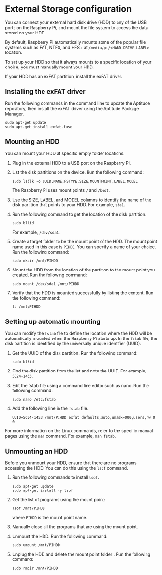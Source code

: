 # External Storage configuration
You can connect your external hard disk drive (HDD) to any of the USB ports on the Raspberry Pi, and mount the file system to access the data stored on your HDD. 

By default, Raspberry Pi automatically mounts some of the popular file systems such as FAT, NTFS, and HFS+ at `/media/pi/<HARD-DRIVE-LABEL>` location. 

To set up your HDD so that it always mounts to a specific location of your choice, you must manually mount your HDD.

If your HDD has an exFAT partition, install the exFAT driver.

## Installing the exFAT driver
Run the following commands in the command line to update the Aptitude repository, then install the exFAT driver using the Aptitude Package Manager. 
```
sudo apt-get update
sudo apt-get install exfat-fuse
```

## Mounting an HDD 
You can mount your HDD at specific empty folder locations.

1. Plug in the external HDD to a USB port on the Raspberry Pi. 
2. List the disk partitions on the device. Run the following command: 

    ```
    sudo lsblk -o UUID,NAME,FSTYPE,SIZE,MOUNTPOINT,LABEL,MODEL
    ```
   The Raspberry Pi uses mount points `/` and `/boot`.
3. Use the SIZE, LABEL, and MODEL columns to identify the name of the disk partition that points to your HDD. For example, `sda1`. 
4. Run the following command to get the location of the disk partition.

    ```
    sudo blkid
    ```
    For example, `/dev/sda1`.
5. Create a target folder to be the mount point of the HDD. 
   The mount point name used in this case is `PIHDD`. You can specify a name of your choice. 
   Run the following command: 

    ```
    sudo mkdir /mnt/PIHDD
    ```
6. Mount the HDD from the location of the partition to the mount point you created. Run the following command:  

    ```
    sudo mount /dev/sda1 /mnt/PIHDD
    ```
7. Verify that the HDD is mounted successfully by listing the content. Run the following command: 

    ```
    ls /mnt/PIHDD
    ```

## Setting up automatic mounting
You can modify the `fstab` file to define the location where the HDD will be automatically mounted when the Raspberry Pi starts up. In the `fstab` file, the disk partition is identified by the universally unique identifier (UUID). 

1. Get the UUID of the disk partition. Run the following command:  

    ```
    sudo blkid
    ```
2. Find the disk partition from the list and note the UUID. For example, `5C24-1453`.
3. Edit the fstab file using a command line editor such as nano. Run the following command: 

    ```
    sudo nano /etc/fstab
    ```
4. Add the following line in the `fstab` file. 

    ```
    UUID=5C24-1453 /mnt/PIHDD exfat defaults,auto,umask=000,users,rw 0 0
    ```

For more information on the Linux commands, refer to the specific manual pages using the `man` command. For example, `man fstab`.

## Unmounting an HDD
Before you unmount your HDD, ensure that there are no programs accessing the HDD. You can do this using the `lsof` command. 

1. Run the following commands to install `lsof`.

    ```
    sudo apt-get update
    sudo apt-get install -y lsof
    ```
2. Get the list of programs using the mount point: 

    ```
    lsof /mnt/PIHDD
    ```
   where `PIHDD` is the mount point name.
3. Manually close all the programs that are using the mount point.  
4. Unmount the HDD. Run the following command:  

    ```
    sudo umount /mnt/PIHDD
    ```
5. Unplug the HDD and delete the mount point folder . Run the following command: 

    ```
    sudo rmdir /mnt/PIHDD
    ```
